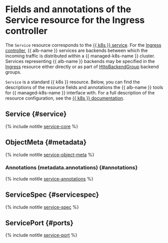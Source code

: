 # Fields and annotations of the Service resource for the Ingress controller


The `Service` resource corresponds to the [{{ k8s }} service](../../../managed-kubernetes/concepts/index.md#service). For the [Ingress controller](../../../application-load-balancer/tools/k8s-ingress-controller/index.md), {{ alb-name }} services are backends between which the incoming traffic is distributed within a {{ managed-k8s-name }} cluster. Services representing {{ alb-name }} backends may be specified in the [Ingress](../../../managed-kubernetes/alb-ref/ingress.md) resource either directly or as part of [HttpBackendGroup](../../../managed-kubernetes/alb-ref/http-backend-group.md) backend groups.

`Service` is a standard {{ k8s }} resource. Below, you can find the descriptions of the resource fields and annotations the {{ alb-name }} tools for {{ managed-k8s-name }} interface with. For a full description of the resource configuration, see the [{{ k8s }} documentation](https://kubernetes.io/docs/reference/kubernetes-api/service-resources/service-v1/).

## Service {#service}

{% include notitle [service-core](../../../_includes/managed-kubernetes/alb-ref/service-core-for-ingress.md) %}

## ObjectMeta {#metadata}

{% include notitle [service-object-meta](../../../_includes/managed-kubernetes/alb-ref/service-object-meta.md) %}

### Annotations (metadata.annotations) {#annotations}

{% include notitle [service-annotations](../../../_includes/managed-kubernetes/alb-ref/service-annotations.md) %}

## ServiceSpec {#servicespec}

{% include notitle [service-spec](../../../_includes/managed-kubernetes/alb-ref/service-spec.md) %}

## ServicePort {#ports}

{% include notitle [service-port](../../../_includes/managed-kubernetes/alb-ref/service-port.md) %}
